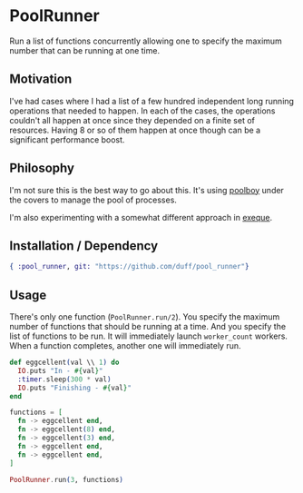 PoolRunner
==========

Run a list of functions concurrently allowing one to specify the maximum number that can be
running at one time.


## Motivation

I've had  cases where I had a list of a few hundred independent long running operations
that needed to happen.  In each of the cases, the operations couldn't all happen at once since they
depended on a finite set of resources.  Having 8 or so of them happen at once though can be a
significant performance boost.


## Philosophy

I'm not sure this is the best way to go about this.  It's using
[poolboy](https://github.com/devinus/poolboy) under the covers to manage the pool of processes.

I'm also experimenting with a somewhat different approach in [exeque](https://github.com/duff/exeque).


## Installation / Dependency

``` elixir
{ :pool_runner, git: "https://github.com/duff/pool_runner"}
```


## Usage


There's only one function (`PoolRunner.run/2`).  You specify the maximum number of functions
that should be running at a time.  And you specify the list of functions to be run.  It will
immediately launch `worker_count` workers.  When a function completes, another one will immediately
run.

``` elixir
def eggcellent(val \\ 1) do
  IO.puts "In - #{val}"
  :timer.sleep(300 * val)
  IO.puts "Finishing - #{val}"
end

functions = [
  fn -> eggcellent end,
  fn -> eggcellent(8) end,
  fn -> eggcellent(3) end,
  fn -> eggcellent end,
  fn -> eggcellent end,
]

PoolRunner.run(3, functions)
```

